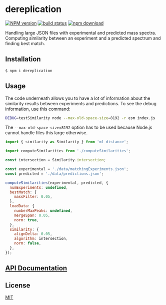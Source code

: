 # dereplication

[![NPM version][npm-image]][npm-url]
[![build status][ci-image]][ci-url]
[![npm download][download-image]][download-url]

Handling large JSON files with experimental and predicted mass spectra. Computing similarity between an experiment and a predicted spectrum and finding best match.

## Installation

`$ npm i dereplication`

## Usage

The code underneath allows you to have a lot of information about the similarity results between experiments and predictions. To see the debug information, use this command:
```bash
DEBUG=testSimilarity node --max-old-space-size=8192 -r esm index.js 
```

The `--max-old-space-size=8192` option has to be used because Node.js cannot handle files this large otherwise.

```js
import { similarity as Similarity } from 'ml-distance';

import computeSimilarities from './computeSimilarities';

const intersection = Similarity.intersection;

const experimental = './data/matchingExperiments.json';
const predicted = './data/predictions.json';

computeSimilarities(experimental, predicted, {
  numExperiments: undefined,
  bestMatch: {
    massFilter: 0.05,
  },
  loadData: {
    numberMaxPeaks: undefined,
    mergeSpan: 0.05,
    norm: true,
  },
  similarity: {
    alignDelta: 0.05,
    algorithm: intersection,
    norm: false,
  },
});
```

## [API Documentation](https://cheminfo.github.io/dereplication/)

## License

[MIT](./LICENSE)

[npm-image]: https://img.shields.io/npm/v/dereplication.svg
[npm-url]: https://www.npmjs.com/package/dereplication
[ci-image]: https://github.com/cheminfo/dereplication/workflows/Node.js%20CI/badge.svg?branch=master
[ci-url]: https://github.com/cheminfo/dereplication/actions?query=workflow%3A%22Node.js+CI%22
[download-image]: https://img.shields.io/npm/dm/dereplication.svg
[download-url]: https://www.npmjs.com/package/dereplication
